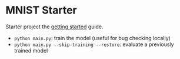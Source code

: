 MNIST Starter
===

Starter project the [getting started](https://fomoro.gitbooks.io/guide/content/getting_started.html) guide.

- `python main.py`: train the model (useful for bug checking locally)
- `python main.py --skip-training --restore`: evaluate a previously trained model
